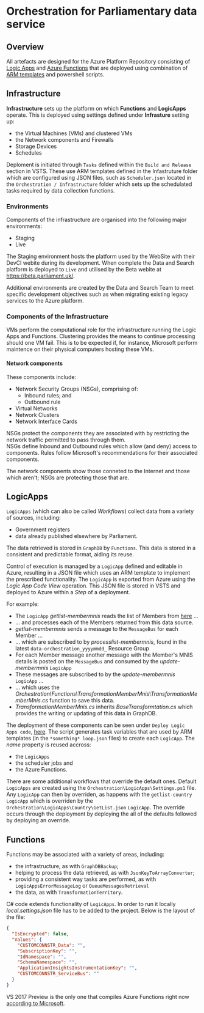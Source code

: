 # Orchestration for Parliamentary data service #

## Overview ##

All artefacts are designed for the Azure Platform Repository consisting of [Logic Apps](https://docs.microsoft.com/en-gb/azure/logic-apps/) and [Azure Functions](https://docs.microsoft.com/en-us/azure/azure-functions/functions-overview) that are deployed using combination of [ARM templates](https://docs.microsoft.com/en-us/azure/azure-resource-manager/resource-manager-template-walkthrough) and powershell scripts.

## Infrastructure ##
**Infrastructure** sets up the platform on which **Functions** and **LogicApps** operate.  This is deployed using
settings defined under **Infrasture** setting up:
* the Virtual Machines (VMs) and clustered VMs
* the Network components and Firewalls
* Storage Devices
* Schedules

Deploment is initiated through `Tasks` defined within the `Build and Release` section in VSTS.  These use ARM templates
defined in the Infastruture folder which are configured using JSON files, such as `Scheduler.json` located in
the `Orchestration / Infrastructure` folder which sets up the schedulated tasks
required by data collection functions.

### Environments ###

Components of the infrastructure are organised into the following major environments:
* Staging
* Live

The Staging environment
hosts the platform used by the WebSite with their DevCI webite during its development.  When complete
the Data and Search platform is deployed to `Live` and utilised by the Beta webite at https://beta.parliament.uk/.

Additional environments are created by the Data and Search Team to meet specific development objectives such as when 
migrating existing legacy services to the Azure platform.

### Components of the Infrastructure ###

VMs perform the computational role for the infrastructure running the Logic Apps and Functions.  Clustering provides the
means to continue processing should one VM fail.  This is to be expected if, for instance, Microsoft perform maintence on
their physical computers hosting these VMs.

#### Network components ####

These components include:
* Network Security Groups (NSGs), comprising of:
  * Inbound rules; and
  * Outbound rule
* Virtual Networks
* Network Clusters
* Network Interface Cards

NSGs protect the components they are associated with by restricting the network traffic permitted to pass through them.  
NSGs define Inbound and Outbound rules which allow (and deny) access to components.  Rules follow Microsoft's recommendations
for their associated components.

The network components show those conneted to the Internet and those which aren't; NSGs are protecting those that are.

## LogicApps ##
`LogicApps` (which can also be called *Workflows*) collect data from a variety of sources, including:
* Government registers
* data already published elsewhere by Parliament.

The data retrieved is stored in `GraphDB` by `Functions`.  This data is stored in a consistent and predictable format, aiding its reuse.

Control of execution is managed by a `LogicApp` defined and editable in Azure, resulting in a JSON file which
uses an ARM template to implement the prescribed functionality.  The `LogicApp` is exported
from Azure using the *Logic App Code View* operation.  This JSON file is stored in VSTS and deployed to Azure
within a *Step* of a deployment.

For example:
* The `LogicApp` *getlist-membermnis* reads the list of Members from [here](http://data.parliament.uk/membersdataplatform/open/OData.svc/Members) ...
* ... and processes each of the Members returned from this data source.
* *getlist-membermnis* sends a message to the `MessageBus` for each Member ...
* ... which are subscribed to by *processlist-membermnis*, found in the latest `data-orchestration_yyyymmdd_` Resource Group
* For each Member message another message with the Member's MNIS details is posted on the `MessageBus` and consumed by the *update-membermnis* `LogicApp` 
* These messages are subscribed to by the *update-membermnis* `LogicApp` ...
* ... which uses the *Orchestration\Functions\TransformationMemberMnis\TransformationMemberMnis.cs* function to save this data.
* *TransformationMemberMnis.cs* inherits *BaseTransformtation.cs* which provides the writing or updating of this data in GraphDB.

The deployment of these components can be seen under `Deploy Logic Apps code`, 
[here](https://data-parliament.visualstudio.com/Platform/_release?releaseId=952&definitionId=16&_a=release-logs).
The script generates task variables that are used by ARM templates (in the `*something* loop.json` files) to create
each `LogicApp`.  The *name* property is reused accross:
* the `LogicApps`
* the scheduler jobs and
* the Azure Functions.

There are some additional workflows that override the default ones.  Default `LogicApps` are created using the
`Orchestration\LogicApps\Settings.ps1` file.  Any `LogicApp` can then by overriden, as happens
with the `getlist-country` `LogicApp` which is overriden by the `Orchestration\LogicApps\Country\GetList.json` `LogicApp`.
The override occurs through the deployment by deploying the all of the defaults followed by deploying an
override.

## Functions ##
Functions may be associated with a variety of areas, including:
* the infrastructure, as with `GraphDBBackup`;
* helping to process the data retrieved, as with `JsonKeyToArrayConverter`;
* providing a consistent way tasks are performed, as with `LogicAppsErrorMessageLog` or `QueueMessagesRetrieval`
* the data, as with `TransformationTerritory`.

C# code extends functionality of `LogicApps`. In order to run it locally *local.settings.json* file 
has to be added to the project.  Below is the layout of the file:

```json
{
  "IsEncrypted": false,
  "Values": {
    "CUSTOMCONNSTR_Data": "",
    "SubscriptionKey": "",
    "IdNamespace": "",
    "SchemaNamespace": "",
    "ApplicationInsightsInstrumentationKey": "",
    "CUSTOMCONNSTR_ServiceBus": ""
  }
}
```

VS 2017 Preview is the only one that compiles Azure Functions right now [according to Microsoft](https://blogs.msdn.microsoft.com/webdev/2017/05/10/azure-function-tools-for-visual-studio-2017/).
